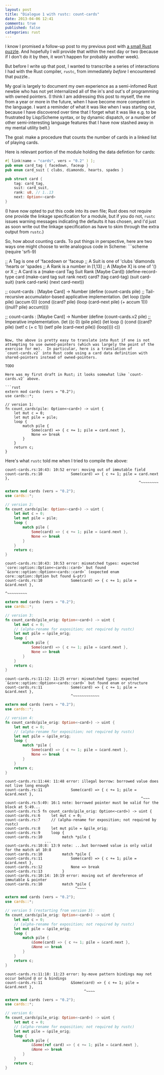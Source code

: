 ```yaml
---
layout: post
title: "Dialogue 1 with rustc: count-cards"
date: 2013-04-06 12:41
comments: true
published: false
categories: rust
---
```


I know I promised a follow-up post to my previous post with [a small
Rust puzzle](2013/03/26/rusty-chain-puzzle-1/).  And hopefully I will
provide that within the next day or two (because if I don't do it by
then, it won't happen for probably another week).

But before I write up that post, I wanted to transcribe a series of
interactions I had with the Rust compiler, `rustc`, from immediately
*before* I encountered that puzzle..

<!-- more -->

My goal is largely to document
my own experience as a semi-infomed Rust newbie who has not yet
internalized all of the in's and out's of programming with owned
pointers.  (I think I am addressing this post to myself, the me from a
year or more in the future, when I have become more competent in the
language.  I want a reminder of what it was like when I was starting
out, because I have discovered over time that I forget what it was
like e.g. to be frustrated by Lisp/Scheme syntax, or by dynamic
dispatch, or a number of other semi-interesting language features that
I have now stashed away in my mental utility belt.)

The goal: make a procedure that counts the number of cards in a linked
list of playing cards.

Here is relevant portion of the module holding the data defintion for
cards:

```rust
#[ link(name = "cards", vers = "0.2" ) ];
pub enum card_tag { facedown, faceup }
pub enum card_suit { clubs, diamonds, hearts, spades }

pub struct card {
    tag: card_tag,
    suit: card_suit,
    rank: u8, // 1..13
    next: Option<~card>
}
```

(I have now opted to put this code into its own file; Rust does not
require one provide the linkage specification for a module, but if you
do not, `rustc` issues warning messages indicating the defaults it has
chosen, and I'd just as soon write out the linkage specification
as have to skim through the extra output from `rustc`.)

So, how about counting cards.  To put things in perspective, here are
two ways one might choose to write analogous code in Scheme: ```scheme
(require 'srfi-9)

;; A Tag is one of 'facedown or 'faceup
;; A Suit is one of 'clubs 'diamonds 'hearts or 'spades
;; A Rank is a number in [1,13]
;; A [Maybe X] is one of '() or X
;; A Card is a (make-card Tag Suit Rank [Maybe Card])
(define-record-type card
  (make-card tag suit rank next)
  card?
  (tag card-tag) (suit card-suit) (rank card-rank) (next card-next))

;; count-cards : [Maybe Card] -> Number
(define (count-cards pile)
  ;; Tail-recursive accumulator-based applicative implementation.
  (let loop ((pile pile) (accum 0))
    (cond ((card? pile) (loop (card-next pile) (+ accum 1)))
          ((null? pile) accum))))

;; count-cards : [Maybe Card] -> Number
(define (count-cards.v2 pile)
  ;; Imperative implementation.
  (let ((c 0) (pile pile))
    (let loop ()
      (cond ((card? pile)
             (set! c (+ c 1))
             (set! pile (card-next pile))
             (loop))))
    c))
```

Now, the above is pretty easy to translate into Rust if one is not
attempting to use owned-pointers (which was largely the point of the
exercise for me).  In particular, here is a translation of
`count-cards.v2` into Rust code using a card data definition with
shared-pointers instead of owned-pointers.

TODO

Here was my first draft in Rust; it looks somewhat like `count-cards.v2` above.

```rust
extern mod cards (vers = "0.2");
use cards::*;

// version 1:
fn count_cards(pile: Option<~card>) -> uint {
    let mut c = 0;
    let mut pile = pile;
    loop {
        match pile {
            Some(card) => { c += 1; pile = card.next },
            None => break
        }
    }
    return c;
}
```

Here's what `rustc` told me when I tried to compile the above:
```
count-cards.rs:10:43: 10:52 error: moving out of immutable field
count-cards.rs:10             Some(card) => { c += 1; pile = card.next },
                                                             ^~~~~~~~~
```

```rust
extern mod cards (vers = "0.2");
use cards::*;

// version 2:
fn count_cards(pile: Option<~card>) -> uint {
    let mut c = 0;
    let mut pile = pile;
    loop {
        match pile {
            Some(card) => { c += 1; pile = &card.next },
            None => break
        }
    }
    return c;
}
```

```
count-cards.rs:10:43: 10:53 error: mismatched types: expected `core::option::Option<~cards::card>` but found `&core::option::Option<~cards::card>` (expected enum core::option::Option but found &-ptr)
count-cards.rs:10             Some(card) => { c += 1; pile = &card.next },
                                                             ^~~~~~~~~~
```

```rust
extern mod cards (vers = "0.2");
use cards::*;

// version 3:
fn count_cards(pile_orig: Option<~card>) -> uint {
    let mut c = 0;
    // (alpha-rename for exposition; not required by rustc)
    let mut pile = &pile_orig;
    loop {
        match pile {
            Some(card) => { c += 1; pile = &card.next },
            None => break
        }
    }
    return c;
}
```

```
count-cards.rs:11:12: 11:25 error: mismatched types: expected `&core::option::Option<~cards::card>` but found enum or structure
count-cards.rs:11             Some(card) => { c += 1; pile = &card.next },
                              ^~~~~~~~~~~~~
```

```rust
extern mod cards (vers = "0.2");
use cards::*;

// version 4:
fn count_cards(pile_orig: Option<~card>) -> uint {
    let mut c = 0;
    // (alpha-rename for exposition; not required by rustc)
    let mut pile = &pile_orig;
    loop {
        match *pile {
            Some(card) => { c += 1; pile = &card.next },
            None => break
        }
    }
    return c;
}
```

```
count-cards.rs:11:44: 11:48 error: illegal borrow: borrowed value does not live long enough
count-cards.rs:11             Some(card) => { c += 1; pile = &card.next },
                                                              ^~~~
count-cards.rs:5:49: 16:1 note: borrowed pointer must be valid for the block at 5:49...
count-cards.rs:5 fn count_cards(pile_orig: Option<~card>) -> uint {
count-cards.rs:6     let mut c = 0;
count-cards.rs:7     // (alpha-rename for exposition; not required by rustc)
count-cards.rs:8     let mut pile = &pile_orig;
count-cards.rs:9     loop {
count-cards.rs:10         match *pile {
                  ...
count-cards.rs:10:8: 13:9 note: ...but borrowed value is only valid for the match at 10:8
count-cards.rs:10         match *pile {
count-cards.rs:11             Some(card) => { c += 1; pile = &card.next },
count-cards.rs:12             None => break
count-cards.rs:13         }
count-cards.rs:10:14: 10:19 error: moving out of dereference of immutable & pointer
count-cards.rs:10         match *pile {
                                ^~~~~
```

```rust
extern mod cards (vers = "0.2");
use cards::*;

// version 5 (restarting from version 3):
fn count_cards(pile_orig: Option<~card>) -> uint {
    let mut c = 0;
    // (alpha-rename for exposition; not required by rustc)
    let mut pile = &pile_orig;
    loop {
        match pile {
            &Some(card) => { c += 1; pile = &card.next },
            &None => break
        }
    }
    return c;
}
```

```
count-cards.rs:11:18: 11:23 error: by-move pattern bindings may not occur behind @ or & bindings
count-cards.rs:11             &Some(card) => { c += 1; pile = &card.next },
                                    ^~~~~
```

```rust
extern mod cards (vers = "0.2");
use cards::*;

// version 6:
fn count_cards(pile_orig: Option<~card>) -> uint {
    let mut c = 0;
    // (alpha-rename for exposition; not required by rustc)
    let mut pile = &pile_orig;
    loop {
        match pile {
            &Some(ref card) => { c += 1; pile = &card.next },
            &None => break
        }
    }
    return c;
}
```
